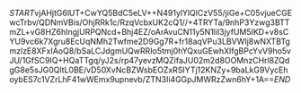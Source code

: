 $START$vjAHjtG6lUT+CwYQ5BdC5eLV++N491ylYlQlCzV55/jiGe+C05vjueCGEwcTrbv/QDNmVBis/OhjRRk1c/RzqVcbxUK2cQ1//+4TRYTa/9nhP3Yzwg3BTTmZL+vG8HZ6hIngjURPQNcd+Bhj4EZ/oArAvuCN11y5N1lil3jyfUM5IKD+v8sCYU9vc6k7Xgru8EcUqNMh2Twfme2D9Gg7R+fr18aqVPu3LBVWIj8wNXTBTgmzlzE8XFxIAoQ8/bSaLCJdgmUQwRRIo5tmj0hYQxuGEwhXlfgBPcYvV9ho5vJU/1GfSC9IQ+HQaTTgq/yJ2s/rp47yevzMQZifaJU02m2d8OOMnzCHrl8ZQdgG8e5sJG0QltL0BE/vD50XvNcBZWsbEOZxRSIYTj12KNZy+9baLkG9VycEhoybES7c1VZrLhF41wWEmx9upnevb/ZTN3Ii4GGpJMWRzZwn6hY+1A==$END$